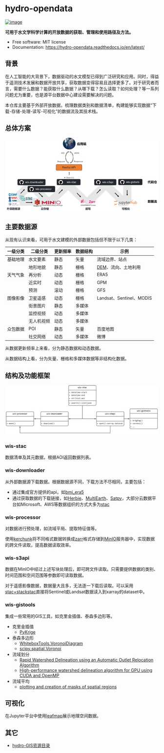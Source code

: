 # hydro-opendata


[![image](https://img.shields.io/pypi/v/hydro-opendata.svg)](https://pypi.python.org/pypi/hydro-opendata)
<!-- [![image](https://img.shields.io/conda/vn/conda-forge/hydro-opendata.svg)](https://anaconda.org/conda-forge/hydro-opendata) -->


**可用于水文学科学计算的开放数据的获取、管理和使用路径及方法。**


-   Free software: MIT license
-   Documentation: <https://hydro-opendata.readthedocs.io/en/latest/>
 
## 背景

在人工智能的大背景下，数据驱动的水文模型已得到广泛研究和应用。同时，得益于遥测技术发展和数据开放共享，获取数据变得容易且选择更多了。对于研究者而言，需要什么数据？能获取什么数据？从哪下载？怎么读取？如何处理？等一系列问题尤为重要，也是源平台数据中心建设需要解决的问题。

本仓库主要基于外部开放数据，梳理数据类别和数据清单，构建能够实现数据“下载-存储-处理-读写-可视化”的数据流及其技术栈。

## 总体方案

![数据框架图](images/framework.png)

## 主要数据源

从现有认识来看，可用于水文建模的外部数据包括但不限于以下几类：

| **一级分类** | **二级分类** | **更新频率** | **数据结构** | **示例** |
| --- | --- | --- | --- | --- |
| 基础地理 | 水文要素 | 静态 | 矢量 | 流域边界、站点 |
|  | 地形地貌 | 静态 | 栅格 | [DEM](https://github.com/DahnJ/Awesome-DEM)、流向、土地利用 |
| 天气气象 | 再分析 | 动态 | 栅格 | ERA5 |
|  | 近实时 | 动态 | 栅格 | GPM |
|  | 预测 | 滚动 | 栅格 | GFS |
| 图像影像 | 卫星遥感 | 动态 | 栅格 | Landsat、Sentinel、MODIS |
|  | 街景图片 | 静态 | 多媒体 |  |
|  | 监控视频 | 动态 | 多媒体 |  |
|  | 无人机视频 | 动态 | 多媒体 |  |
| 众包数据 | POI | 静态 | 矢量 | 百度地图 |
|  | 社交网络 | 动态 | 多媒体 | 微博 |

从数据更新频率上来看，分为静态数据和动态数据。

从数据结构上看，分为矢量、栅格和多媒体数据等非结构化数据。

## 结构及功能框架

![代码仓](images/repos.jpg)

### wis-stac

数据清单及其元数据，根据AOI返回数据列表。

### wis-downloader

从外部数据源下载数据。根据数据源不同，下载方法不尽相同，主要包括：

- 通过集成官方提供的api，如[bmi_era5](https://github.com/gantian127/bmi_era5)
- 通过获取数据的下载链接，如[Herbie](https://github.com/blaylockbk/Herbie)、[MultiEarth](https://github.com/bair-climate-initiative/multiearth)、[Satpy](https://github.com/pytroll/satpy)，大部分云数据平台如Microsoft、AWS等数据组织的方式大多为[stac](https://github.com/radiantearth/stac-spec)

### wis-processor

对数据进行预处理，如流域平局、提取特征值等。

使用[kerchunk](https://fsspec.github.io/kerchunk/)将不同格式数据转换成[zarr](https://zarr.readthedocs.io/en/stable/)格式存储到[MinIO](http://minio.waterism.com:9090/)服务器中，实现数据的跨文件读取，提高数据读取效率。

### wis-s3api

数据在MinIO中经过上述写块处理后，即可跨文件读取。只需要提供数据的类别、时间范围和空间范围等参数即可读取数据。

对于遥感影像数据，数据量大且多，无法逐一下载后读取。可以采用[stac+stackstac](./data_api/examples/RSImages.ipynb)直接将Sentinel或Landsat数据读入到xarray的dataset中。


### wis-gistools

集成一些常用的GIS工具，如克里金插值、泰森多边形等。

- 克里金插值
    - [PyKrige](https://github.com/GeoStat-Framework/PyKrige)
- 泰森多边形
    - [WhiteboxTools.VoronoiDiagram](https://whiteboxgeo.com/manual/wbt_book/available_tools/gis_analysis.html?highlight=voro#voronoidiagram)
    - [scipy.spatial.Voronoi](https://docs.scipy.org/doc/scipy/reference/generated/scipy.spatial.Voronoi.html)
- 流域划分
    - [Rapid Watershed Delineation using an Automatic Outlet Relocation Algorithm](https://github.com/xiejx5/watershed_delineation)
    - [High-performance watershed delineation algorithm for GPU using CUDA and OpenMP](https://github.com/bkotyra/watershed_delineation_gpu)
- 流域平均
    - [plotting and creation of masks of spatial regions](https://github.com/regionmask/regionmask)

## 可视化

在Jupyter平台中使用[leafmap](https://github.com/giswqs/leafmap)展示地理空间数据。

## 其它

- [hydro-GIS资源目录](./resources/README.md)
